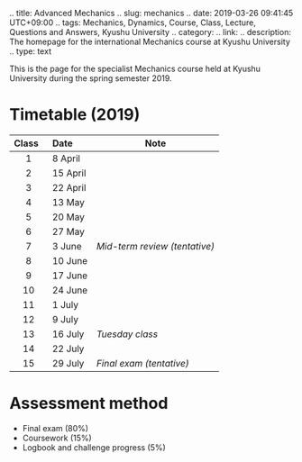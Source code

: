 .. title: Advanced Mechanics
.. slug: mechanics
.. date: 2019-03-26 09:41:45 UTC+09:00
.. tags: Mechanics, Dynamics, Course, Class, Lecture, Questions and Answers, Kyushu University
.. category: 
.. link: 
.. description: The homepage for the international Mechanics course at Kyushu University
.. type: text

This is the page for the specialist Mechanics course held at Kyushu University during the spring semester 2019.

Timetable (2019)
=========

Class &nbsp; | Date &nbsp; &nbsp; &nbsp;| Note
:---: | --- | ---
1 | 8 April | 
2 | 15 April |
3 | 22 April |
4 | 13 May |
5 | 20 May |
6 | 27 May |
7 | 3 June | *Mid-term review (tentative)*
8 | 10 June |
9 | 17 June |
10 | 24 June |
11 | 1 July |
12 | 9 July
13 | 16 July | *Tuesday class*
14 | 22 July |
15 | 29 July | *Final exam (tentative)*

Assessment method
=================

- Final exam (80%)
- Coursework (15%)
- Logbook and challenge progress (5%)

